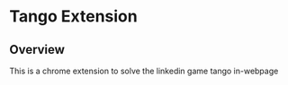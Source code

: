 # Tango Extension

## Overview
This is a chrome extension to solve the linkedin game tango in-webpage
